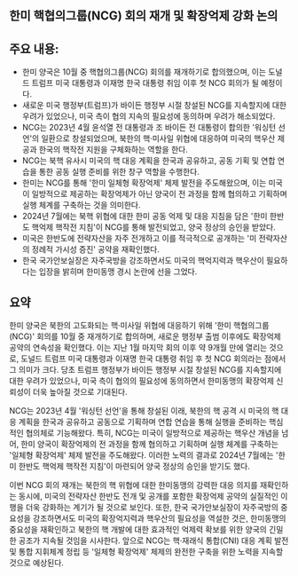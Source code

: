 ## 한미 핵협의그룹(NCG) 회의 재개 및 확장억제 강화 논의

## 주요 내용:
*   한미 양국은 10월 중 핵협의그룹(NCG) 회의를 재개하기로 합의했으며, 이는 도널드 트럼프 미국 대통령과 이재명 한국 대통령 취임 이후 첫 NCG 회의가 될 예정이다.
*   새로운 미국 행정부(트럼프)가 바이든 행정부 시절 창설된 NCG를 지속할지에 대한 우려가 있었으나, 미국 측이 협의 지속의 필요성에 동의하며 우려가 해소되었다.
*   NCG는 2023년 4월 윤석열 전 대통령과 조 바이든 전 대통령이 합의한 '워싱턴 선언'의 일환으로 창설되었으며, 북한의 핵·미사일 위협에 대응하여 미국의 핵우산 제공과 한국의 핵작전 지원을 구체화하는 역할을 한다.
*   NCG는 북핵 유사시 미국의 핵 대응 계획을 한국과 공유하고, 공동 기획 및 연합 연습을 통한 공동 실행 준비를 위한 창구 역할을 수행한다.
*   한미는 NCG를 통해 '한미 일체형 확장억제' 체제 발전을 주도해왔으며, 이는 미국이 일방적으로 제공하는 확장억제가 아닌 양국이 전 과정을 함께 협의하고 기획하며 실행 체계를 구축하는 것을 의미한다.
*   2024년 7월에는 북핵 위협에 대한 한미 공동 억제 및 대응 지침을 담은 '한미 한반도 핵억제 핵작전 지침'이 NCG를 통해 발전되었고, 양국 정상의 승인을 받았다.
*   미국은 한반도에 전략자산을 자주 전개하고 이를 적극적으로 공개하는 '미 전략자산의 정례적 가시성 증진' 공약을 재확인했다.
*   한국 국가안보실장은 자주국방을 강조하면서도 미국의 핵억지력과 핵우산이 필요하다는 입장을 밝히며 한미동맹 경시 논란에 선을 그었다.

## 요약

한미 양국은 북한의 고도화되는 핵·미사일 위협에 대응하기 위해 '한미 핵협의그룹(NCG)' 회의를 10월 중 재개하기로 합의하며, 새로운 행정부 출범 이후에도 확장억제 공약의 연속성을 확인했다. 이는 지난 1월 마지막 회의 이후 약 9개월 만에 열리는 것으로, 도널드 트럼프 미국 대통령과 이재명 한국 대통령 취임 후 첫 NCG 회의라는 점에서 그 의미가 크다. 당초 트럼프 행정부가 바이든 행정부 시절 창설된 NCG를 지속할지에 대한 우려가 있었으나, 미국 측이 협의의 필요성에 동의하면서 한미동맹의 확장억제 신뢰성이 더욱 높아질 것으로 기대된다.

NCG는 2023년 4월 '워싱턴 선언'을 통해 창설된 이래, 북한의 핵 공격 시 미국의 핵 대응 계획을 한국과 공유하고 공동으로 기획하며 연합 연습을 통해 실행을 준비하는 핵심적인 협의체로 기능해왔다. 특히, NCG는 미국이 일방적으로 제공하는 핵우산 개념을 넘어, 한미 양국이 확장억제의 전 과정을 함께 협의하고 기획하며 실행 체계를 구축하는 '일체형 확장억제' 체제 발전을 주도해왔다. 이러한 노력의 결과로 2024년 7월에는 '한미 한반도 핵억제 핵작전 지침'이 마련되어 양국 정상의 승인을 받기도 했다.

이번 NCG 회의 재개는 북한의 핵 위협에 대한 한미동맹의 강력한 대응 의지를 재확인하는 동시에, 미국의 전략자산 한반도 전개 및 공개를 포함한 확장억제 공약의 실질적인 이행을 더욱 강화하는 계기가 될 것으로 보인다. 또한, 한국 국가안보실장이 자주국방의 중요성을 강조하면서도 미국의 확장억지력과 핵우산의 필요성을 역설한 것은, 한미동맹의 중요성을 재확인하고 북한의 핵 개발에 대한 효과적인 억제력 확보를 위한 양국의 긴밀한 공조가 지속될 것임을 시사한다. 앞으로 NCG는 핵·재래식 통합(CNI) 대응 계획 발전 및 통합 지휘체계 정립 등 '일체형 확장억제' 체제의 완전한 구축을 위한 노력을 지속할 것으로 예상된다.